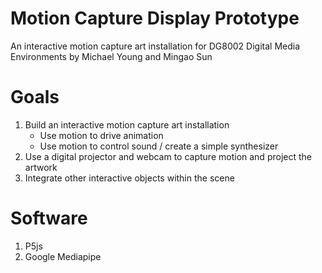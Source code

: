 # Motion Capture Display Prototype
An interactive motion capture art installation for DG8002 Digital Media Environments
by Michael Young and Mingao Sun 

# Goals
1. Build an interactive motion capture art installation
	- Use motion to drive animation
	- Use motion to control sound / create a simple synthesizer
2. Use a digital projector and webcam to capture motion and project the artwork
3. Integrate other interactive objects within the scene

# Software
1. P5js
2. Google Mediapipe
